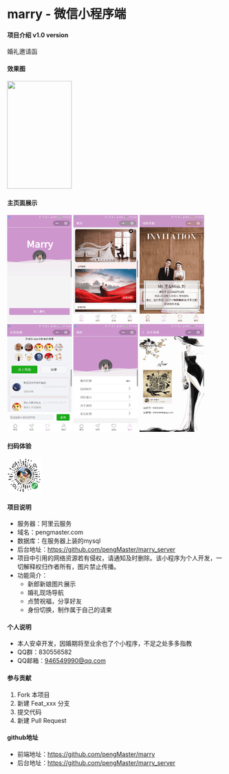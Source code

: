 # marry - 微信小程序端

#### 项目介绍 v1.0 version
婚礼邀请函

#### 效果图
<div>
    <img src="https://github.com/pengMaster/picApplyGit/blob/master/marry_readme/ezgif.com-video-to-gif.gif" width="150" height="250"  alt=""/>
</div>

#### 主页面展示
<div >
    <img src="https://github.com/pengMaster/picApplyGit/blob/master/marry_readme/device-2018-07-30-142831.png" width="150" height="250"  alt=""/>
    <img src="https://github.com/pengMaster/picApplyGit/blob/master/marry_readme/device-2018-07-30-142943.png" width="150" height="250"  alt=""/>
    <img src="https://github.com/pengMaster/picApplyGit/blob/master/marry_readme/device-2018-07-30-142956.png" width="150" height="250"  alt=""/>
    <img src="https://github.com/pengMaster/picApplyGit/blob/master/marry_readme/device-2018-07-30-143010.png" width="150" height="250" alt=""/>
    <img src="https://github.com/pengMaster/picApplyGit/blob/master/marry_readme/device-2018-07-30-143022.png" width="150" height="250"  alt=""/>
   <img src="https://github.com/pengMaster/picApplyGit/blob/master/marry_readme/device-2018-07-30-143036.png" width="150" height="250"  alt=""/>
</div>

#### 扫码体验
<div>
    <img src="https://github.com/pengMaster/picApplyGit/blob/master/marry_readme/gh_f211ccd8936f_430.jpg" width="80" height="80"  alt=""/>
</div>

#### 项目说明
 - 服务器：阿里云服务
 - 域名：pengmaster.com
 - 数据库：在服务器上装的mysql
 - 后台地址：https://github.com/pengMaster/marry_server
 - 项目中引用的网络资源若有侵权，请通知及时删除。该小程序为个人开发，一切解释权归作者所有，图片禁止传播。
- 功能简介：
    - 新郎新娘图片展示
    - 婚礼现场导航
    - 点赞祝福，分享好友
    - 身份切换，制作属于自己的请柬


  
#### 个人说明

 - 本人安卓开发，因婚期将至业余也了个小程序，不足之处多多指教
 - QQ群：830556582
 - QQ邮箱：946549990@qq.com



#### 参与贡献

1. Fork 本项目
2. 新建 Feat_xxx 分支
3. 提交代码
4. 新建 Pull Request


#### github地址

 - 前端地址：https://github.com/pengMaster/marry
 - 后台地址：https://github.com/pengMaster/marry_server
